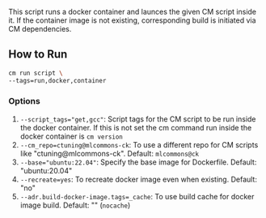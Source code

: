This script runs a docker container and launces the given CM script inside it. 
If the container image is not existing, corresponding build is initiated via CM dependencies.

## How to Run
```bash
cm run script \
--tags=run,docker,container
```
### Options
1. `--script_tags="get,gcc"`: Script tags for the CM script to be run inside the docker container. 
    If this is not set the cm command run inside the docker container is `cm version`
2. `--cm_repo=ctuning@mlcommons-ck`: To use a different repo for CM scripts like "ctuning@mlcommons-ck". Default: `mlcommons@ck`
3. `--base="ubuntu:22.04"`: Specify the base image for Dockerfile. Default: "ubuntu:20.04" 
4. `--recreate=yes`: To recreate docker image even when existing. Default: "no"
5. `--adr.build-docker-image.tags=_cache`: To use build cache for docker image build. Default: "" (`nocache`)
